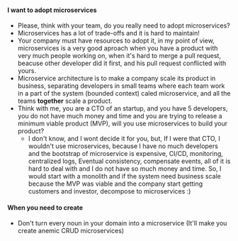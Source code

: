 #### I want to adopt microservices
- Please, think with your team, do you really need to adopt microservices?
- Microservices has a lot of trade-offs and it is hard to maintain!
- Your company must have resources to adopt it, in my point of view, microservices is a very good aproach when you have a product with very much people working on, when it's hard to merge a pull request, beacuse other developer did it first, and his pull request conflicted with yours. 
- Microservice architecture is to make a company scale its product in business, separating developers in small teams where each team work in a part of the system (bounded context) caled microservice, and all the teams **together** scale a product.
- Think with me, you are a CTO of an startup, and you have 5 developers, you do not have much money and time and you are trying to release a minimum viable product (MVP), will you use microservices to build your product?
  - I don't know, and I wont decide it for you, but, If I were that CTO, I wouldn't use microservices, because I have no much developers and the bootstrap of microservice is expensive, CI/CD, monitoring, centralized logs, Eventual consistency, compensate events, all of it is hard to deal with and I do not have so much money and time. So, I would start with a monolith and if the system need business scale because the MVP was viable and the company start getting customers and investor, decompose to microservices :)

#### When you need to create
- Don't turn every noun in your domain into a microservice (It'll make you create anemic CRUD microservices)


